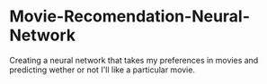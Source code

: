# Movie-Recomendation-Neural-Network
Creating a neural network that takes my preferences in movies and predicting wether or not I'll like a particular movie.
